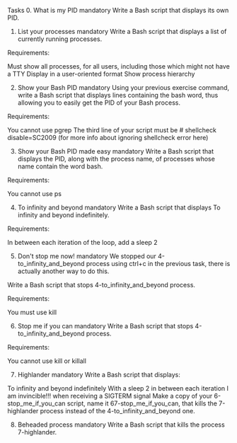 Tasks
0. What is my PID
mandatory
Write a Bash script that displays its own PID.


1. List your processes
mandatory
Write a Bash script that displays a list of currently running processes.

Requirements:

Must show all processes, for all users, including those which might not have a TTY
Display in a user-oriented format
Show process hierarchy


2. Show your Bash PID
mandatory
Using your previous exercise command, write a Bash script that displays lines containing the bash word, thus allowing you to easily get the PID of your Bash process.

Requirements:

You cannot use pgrep
The third line of your script must be # shellcheck disable=SC2009 (for more info about ignoring shellcheck error here)


3. Show your Bash PID made easy
mandatory
Write a Bash script that displays the PID, along with the process name, of processes whose name contain the word bash.

Requirements:

You cannot use ps


4. To infinity and beyond
mandatory
Write a Bash script that displays To infinity and beyond indefinitely.

Requirements:

In between each iteration of the loop, add a sleep 2


5. Don't stop me now!
mandatory
We stopped our 4-to_infinity_and_beyond process using ctrl+c in the previous task, there is actually another way to do this.

Write a Bash script that stops 4-to_infinity_and_beyond process.

Requirements:

You must use kill


6. Stop me if you can
mandatory
Write a Bash script that stops 4-to_infinity_and_beyond process.

Requirements:

You cannot use kill or killall


7. Highlander
mandatory
Write a Bash script that displays:

To infinity and beyond indefinitely
With a sleep 2 in between each iteration
I am invincible!!! when receiving a SIGTERM signal
Make a copy of your 6-stop_me_if_you_can script, name it 67-stop_me_if_you_can, that kills the 7-highlander process instead of the 4-to_infinity_and_beyond one.


8. Beheaded process
mandatory
Write a Bash script that kills the process 7-highlander.
